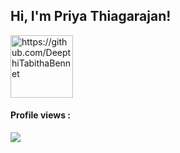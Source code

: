 ## Hi, I'm Priya Thiagarajan!

<p align="left"> <img src="https://komarev.com/ghpvc/?username=Priya-Thiagarajan&style=flat-square&color=orange" alt="https://github.com/DeepthiTabithaBennet" width="100" /> </p>

#### Profile views : 

<img src="https://profile-counter.glitch.me/Priya-Thiagarajan/count.svg" />

<!--
**Priya-Thiagarajan/Priya-Thiagarajan** is a ✨ _special_ ✨ repository because its `README.md` (this file) appears on your GitHub profile.

Here are some ideas to get you started:

- 🔭 I’m currently working on ...
- 🌱 I’m currently learning ...
- 👯 I’m looking to collaborate on ...
- 🤔 I’m looking for help with ...
- 💬 Ask me about ...
- 📫 How to reach me: ...
- 😄 Pronouns: ...
- ⚡ Fun fact: ...
-->
